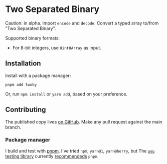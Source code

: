 # Two Separated Binary

Caution: in alpha. Import `encode` and `decode`. Convert a typed array to/from "Two Separated Binary".

Supported binary formats:

- For 8-bit integers, use `Uint8Array` as input.

## Installation

Install with a package manager:

```
pnpm add twoby
```

Or, run `npm install` or `yarn add`, based on your preference.

## Contributing

The published copy lives [on GitHub][gh_twoby]. Make any pull request against the main branch.

### Package manager

I build and test with [pnpm][pnpm]. I've tried `npm`, `yarn@1`, `yarn@berry`, but The [`uvu` testing library][npm_uvu] currently [recommendeds][uvu_use_pnpm] `pnpm`.

[gh_twoby]: https://github.com/twoby/twoby
[uvu_use_pnpm]: https://github.com/lukeed/uvu/issues/144#issuecomment-939316208
[npm_uvu]: https://www.npmjs.com/package/uvu
[pnpm]: https://pnpm.io
